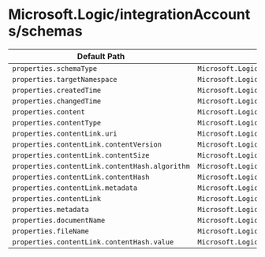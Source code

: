 # Microsoft.Logic/integrationAccounts/schemas

| Default Path | Alias |
|---|---|
| `properties.schemaType` | `Microsoft.Logic/integrationAccounts/schemas/schemaType` |
| `properties.targetNamespace` | `Microsoft.Logic/integrationAccounts/schemas/targetNamespace` |
| `properties.createdTime` | `Microsoft.Logic/integrationAccounts/schemas/createdTime` |
| `properties.changedTime` | `Microsoft.Logic/integrationAccounts/schemas/changedTime` |
| `properties.content` | `Microsoft.Logic/integrationAccounts/schemas/content` |
| `properties.contentType` | `Microsoft.Logic/integrationAccounts/schemas/contentType` |
| `properties.contentLink.uri` | `Microsoft.Logic/integrationAccounts/schemas/contentLink.uri` |
| `properties.contentLink.contentVersion` | `Microsoft.Logic/integrationAccounts/schemas/contentLink.contentVersion` |
| `properties.contentLink.contentSize` | `Microsoft.Logic/integrationAccounts/schemas/contentLink.contentSize` |
| `properties.contentLink.contentHash.algorithm` | `Microsoft.Logic/integrationAccounts/schemas/contentLink.contentHash.algorithm` |
| `properties.contentLink.contentHash` | `Microsoft.Logic/integrationAccounts/schemas/contentLink.contentHash` |
| `properties.contentLink.metadata` | `Microsoft.Logic/integrationAccounts/schemas/contentLink.metadata` |
| `properties.contentLink` | `Microsoft.Logic/integrationAccounts/schemas/contentLink` |
| `properties.metadata` | `Microsoft.Logic/integrationAccounts/schemas/metadata` |
| `properties.documentName` | `Microsoft.Logic/integrationAccounts/schemas/documentName` |
| `properties.fileName` | `Microsoft.Logic/integrationAccounts/schemas/fileName` |
| `properties.contentLink.contentHash.value` | `Microsoft.Logic/integrationAccounts/schemas/contentLink.contentHash.value` |

